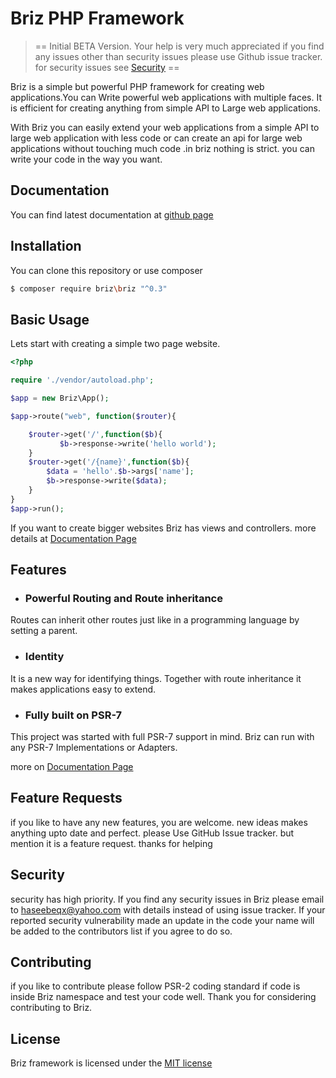 # Briz  PHP Framework

> == Initial BETA Version. Your help is very much appreciated 
>  if you find any issues other than security issues please use Github issue tracker.
>  for security issues see [Security](#security) ==


Briz is a simple but powerful PHP framework for creating web applications.You can Write powerful web applications with multiple faces. It is efficient for creating anything from simple API to Large web applications.

With Briz you can easily extend your web applications  from a simple API to large web application with less code or can create an api for large web applications without touching much code .in briz nothing is strict. you can write your code in the way you want.

## Documentation

You can find latest documentation at [github page](http://briz.readthedocs.org)

## Installation

You can clone this repository or use composer
```bash
$ composer require briz\briz "^0.3"
```

## Basic Usage

Lets start with creating a simple two page website.

```php
<?php

require './vendor/autoload.php';

$app = new Briz\App();

$app->route("web", function($router){

    $router->get('/',function($b){
		   $b->response->write('hello world');
    }
    $router->get('/{name}',function($b){
    	$data = 'hello'.$b->args['name'];
    	$b->response->write($data);
    }
}
$app->run();
```

If you want to create bigger websites Briz has views and controllers. more details at [Documentation Page](http://briz.readthedocs.org)

## Features

- ### Powerful Routing and Route inheritance
Routes can inherit other routes just like in a programming language by setting a parent.

- ### Identity
It is a new way for identifying things. Together with route inheritance it makes applications easy to extend.

- ### Fully built on PSR-7
This project was started with full PSR-7 support in mind. Briz can run with any PSR-7 Implementations or Adapters.

more on [Documentation Page](http://briz.readthedocs.org)

## Feature Requests

if you like to have any new features, you are welcome. new ideas makes anything upto date and perfect. please Use GitHub Issue tracker. but mention it is a feature request. thanks for helping

## Security

security has high priority. If you find any security issues in Briz  please email to haseebeqx@yahoo.com with details instead of using issue tracker.
If your reported security vulnerability made an update in the code your name  will be added to the contributors list if you agree to do so.

## Contributing

if you like to contribute please follow PSR-2 coding standard if code is inside Briz namespace and test your code well. 
Thank you for considering contributing to Briz.

## License

Briz framework is licensed under the [MIT license](LICENCE)
